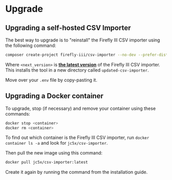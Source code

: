 # Upgrade

## Upgrading a self-hosted CSV Importer

The best way to upgrade is to "reinstall" the Firefly III CSV importer using the following command:

```bash
composer create-project firefly-iii/csv-importer --no-dev --prefer-dist updated-csv-importer <next_version>
```

Where `<next_version>` is **[the latest version](https://version.firefly-iii.org/)** of the Firefly III CSV importer. This installs the tool in a new directory called `updated-csv-importer`. 

Move over your `.env` file by copy-pasting it.

## Upgrading a Docker container

To upgrade, stop (if necessary) and remove your container using these commands:

```bash
docker stop <container>
docker rm <container>
```

To find out which container is the Firefly III CSV importer, run `docker container ls -a` and look for `jc5x/csv-importer`.

Then pull the new image using this command:

```bash
docker pull jc5x/csv-importer:latest
```

Create it again by running the command from the installation guide.